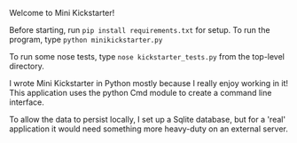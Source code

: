 Welcome to Mini Kickstarter!

Before starting, run `pip install requirements.txt` for setup.
To run the program, type `python minikickstarter.py`

To run some nose tests, type `nose kickstarter_tests.py` from the top-level directory.

I wrote Mini Kickstarter in Python mostly because I really enjoy working in it!
This application uses the python Cmd module to create a command line interface.


To allow the data to persist locally, I set up a Sqlite database, but for
a 'real' application it would need something more heavy-duty on an external server.